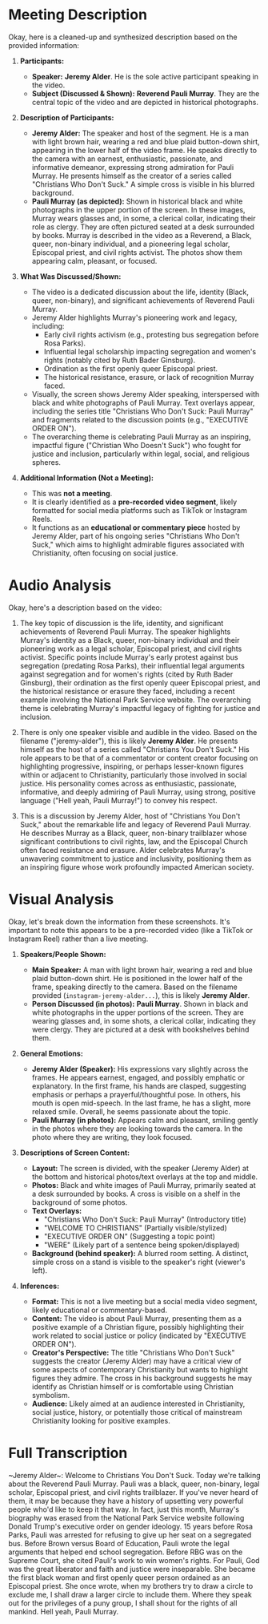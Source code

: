 # Meeting Description

Okay, here is a cleaned-up and synthesized description based on the provided information:

1.  **Participants:**
    *   **Speaker:** **Jeremy Alder**. He is the sole active participant speaking in the video.
    *   **Subject (Discussed & Shown):** **Reverend Pauli Murray**. They are the central topic of the video and are depicted in historical photographs.

2.  **Description of Participants:**
    *   **Jeremy Alder:** The speaker and host of the segment. He is a man with light brown hair, wearing a red and blue plaid button-down shirt, appearing in the lower half of the video frame. He speaks directly to the camera with an earnest, enthusiastic, passionate, and informative demeanor, expressing strong admiration for Pauli Murray. He presents himself as the creator of a series called "Christians Who Don't Suck." A simple cross is visible in his blurred background.
    *   **Pauli Murray (as depicted):** Shown in historical black and white photographs in the upper portion of the screen. In these images, Murray wears glasses and, in some, a clerical collar, indicating their role as clergy. They are often pictured seated at a desk surrounded by books. Murray is described in the video as a Reverend, a Black, queer, non-binary individual, and a pioneering legal scholar, Episcopal priest, and civil rights activist. The photos show them appearing calm, pleasant, or focused.

3.  **What Was Discussed/Shown:**
    *   The video is a dedicated discussion about the life, identity (Black, queer, non-binary), and significant achievements of Reverend Pauli Murray.
    *   Jeremy Alder highlights Murray's pioneering work and legacy, including:
        *   Early civil rights activism (e.g., protesting bus segregation before Rosa Parks).
        *   Influential legal scholarship impacting segregation and women's rights (notably cited by Ruth Bader Ginsburg).
        *   Ordination as the first openly queer Episcopal priest.
        *   The historical resistance, erasure, or lack of recognition Murray faced.
    *   Visually, the screen shows Jeremy Alder speaking, interspersed with black and white photographs of Pauli Murray. Text overlays appear, including the series title "Christians Who Don't Suck: Pauli Murray" and fragments related to the discussion points (e.g., "EXECUTIVE ORDER ON").
    *   The overarching theme is celebrating Pauli Murray as an inspiring, impactful figure ("Christian Who Doesn't Suck") who fought for justice and inclusion, particularly within legal, social, and religious spheres.

4.  **Additional Information (Not a Meeting):**
    *   This was **not a meeting**.
    *   It is clearly identified as a **pre-recorded video segment**, likely formatted for social media platforms such as TikTok or Instagram Reels.
    *   It functions as an **educational or commentary piece** hosted by Jeremy Alder, part of his ongoing series "Christians Who Don't Suck," which aims to highlight admirable figures associated with Christianity, often focusing on social justice.


# Audio Analysis

Okay, here's a description based on the video:

1.  The key topic of discussion is the life, identity, and significant achievements of Reverend Pauli Murray. The speaker highlights Murray's identity as a Black, queer, non-binary individual and their pioneering work as a legal scholar, Episcopal priest, and civil rights activist. Specific points include Murray's early protest against bus segregation (predating Rosa Parks), their influential legal arguments against segregation and for women's rights (cited by Ruth Bader Ginsburg), their ordination as the first openly queer Episcopal priest, and the historical resistance or erasure they faced, including a recent example involving the National Park Service website. The overarching theme is celebrating Murray's impactful legacy of fighting for justice and inclusion.

2.  There is only one speaker visible and audible in the video. Based on the filename ("jeremy-alder"), this is likely **Jeremy Alder**. He presents himself as the host of a series called "Christians You Don't Suck." His role appears to be that of a commentator or content creator focusing on highlighting progressive, inspiring, or perhaps lesser-known figures within or adjacent to Christianity, particularly those involved in social justice. His personality comes across as enthusiastic, passionate, informative, and deeply admiring of Pauli Murray, using strong, positive language ("Hell yeah, Pauli Murray!") to convey his respect.

3.  This is a discussion by Jeremy Alder, host of "Christians You Don't Suck," about the remarkable life and legacy of Reverend Pauli Murray. He describes Murray as a Black, queer, non-binary trailblazer whose significant contributions to civil rights, law, and the Episcopal Church often faced resistance and erasure. Alder celebrates Murray's unwavering commitment to justice and inclusivity, positioning them as an inspiring figure whose work profoundly impacted American society.


# Visual Analysis

Okay, let's break down the information from these screenshots. It's important to note this appears to be a pre-recorded video (like a TikTok or Instagram Reel) rather than a live meeting.

1.  **Speakers/People Shown:**
    *   **Main Speaker:** A man with light brown hair, wearing a red and blue plaid button-down shirt. He is positioned in the lower half of the frame, speaking directly to the camera. Based on the filename provided (`instagram-jeremy-alder...`), this is likely **Jeremy Alder**.
    *   **Person Discussed (in photos):** **Pauli Murray**. Shown in black and white photographs in the upper portions of the screen. They are wearing glasses and, in some shots, a clerical collar, indicating they were clergy. They are pictured at a desk with bookshelves behind them.

2.  **General Emotions:**
    *   **Jeremy Alder (Speaker):** His expressions vary slightly across the frames. He appears earnest, engaged, and possibly emphatic or explanatory. In the first frame, his hands are clasped, suggesting emphasis or perhaps a prayerful/thoughtful pose. In others, his mouth is open mid-speech. In the last frame, he has a slight, more relaxed smile. Overall, he seems passionate about the topic.
    *   **Pauli Murray (in photos):** Appears calm and pleasant, smiling gently in the photos where they are looking towards the camera. In the photo where they are writing, they look focused.

3.  **Descriptions of Screen Content:**
    *   **Layout:** The screen is divided, with the speaker (Jeremy Alder) at the bottom and historical photos/text overlays at the top and middle.
    *   **Photos:** Black and white images of Pauli Murray, primarily seated at a desk surrounded by books. A cross is visible on a shelf in the background of some photos.
    *   **Text Overlays:**
        *   "Christians Who Don't Suck: Pauli Murray" (Introductory title)
        *   "WELCOME TO CHRISTIANS" (Partially visible/stylized)
        *   "EXECUTIVE ORDER ON" (Suggesting a topic point)
        *   "WERE" (Likely part of a sentence being spoken/displayed)
    *   **Background (behind speaker):** A blurred room setting. A distinct, simple cross on a stand is visible to the speaker's right (viewer's left).

4.  **Inferences:**
    *   **Format:** This is not a live meeting but a social media video segment, likely educational or commentary-based.
    *   **Content:** The video is about Pauli Murray, presenting them as a positive example of a Christian figure, possibly highlighting their work related to social justice or policy (indicated by "EXECUTIVE ORDER ON").
    *   **Creator's Perspective:** The title "Christians Who Don't Suck" suggests the creator (Jeremy Alder) may have a critical view of some aspects of contemporary Christianity but wants to highlight figures they admire. The cross in his background suggests he may identify as Christian himself or is comfortable using Christian symbolism.
    *   **Audience:** Likely aimed at an audience interested in Christianity, social justice, history, or potentially those critical of mainstream Christianity looking for positive examples.


# Full Transcription

~Jeremy Alder~: Welcome to Christians You Don't Suck. Today we're talking about the Reverend Pauli Murray. Pauli was a black, queer, non-binary, legal scholar, Episcopal priest, and civil rights trailblazer. If you've never heard of them, it may be because they have a history of upsetting very powerful people who'd like to keep it that way. In fact, just this month, Murray's biography was erased from the National Park Service website following Donald Trump's executive order on gender ideology. 15 years before Rosa Parks, Pauli was arrested for refusing to give up her seat on a segregated bus. Before Brown versus Board of Education, Pauli wrote the legal arguments that helped end school segregation. Before RBG was on the Supreme Court, she cited Pauli's work to win women's rights. For Pauli, God was the great liberator and faith and justice were inseparable. She became the first black woman and first openly queer person ordained as an Episcopal priest. She once wrote, when my brothers try to draw a circle to exclude me, I shall draw a larger circle to include them. Where they speak out for the privileges of a puny group, I shall shout for the rights of all mankind. Hell yeah, Pauli Murray.